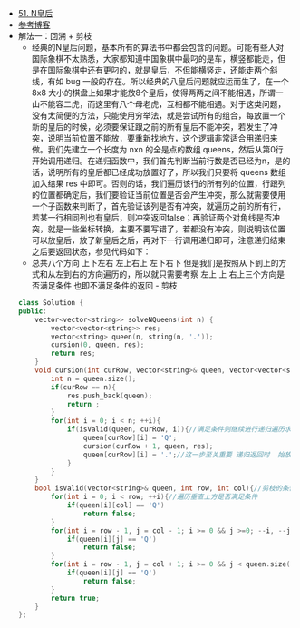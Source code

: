 - [51. N皇后](https://leetcode-cn.com/problems/n-queens/)
- [参考博客](https://github.com/grandyang/leetcode/issues/51)
- 解法一：回溯 + 剪枝
    + 经典的N皇后问题，基本所有的算法书中都会包含的问题。可能有些人对国际象棋不太熟悉，大家都知道中国象棋中最叼的是车，横竖都能走，但是在国际象棋中还有更叼的，就是皇后，不但能横竖走，还能走两个斜线，有如 bug 一般的存在。所以经典的八皇后问题就应运而生了，在一个 8x8 大小的棋盘上如果才能放8个皇后，使得两两之间不能相遇，所谓一山不能容二虎，而这里有八个母老虎，互相都不能相遇。对于这类问题，没有太简便的方法，只能使用穷举法，就是尝试所有的组合，每放置一个新的皇后的时候，必须要保证跟之前的所有皇后不能冲突，若发生了冲突，说明当前位置不能放，要重新找地方，这个逻辑非常适合用递归来做。我们先建立一个长度为 nxn 的全是点的数组 queens，然后从第0行开始调用递归。在递归函数中，我们首先判断当前行数是否已经为n，是的话，说明所有的皇后都已经成功放置好了，所以我们只要将 queens 数组加入结果 res 中即可。否则的话，我们遍历该行的所有列的位置，行跟列的位置都确定后，我们要验证当前位置是否会产生冲突，那么就需要使用一个子函数来判断了，首先验证该列是否有冲突，就遍历之前的所有行，若某一行相同列也有皇后，则冲突返回false；再验证两个对角线是否冲突，就是一些坐标转换，主要不要写错了，若都没有冲突，则说明该位置可以放皇后，放了新皇后之后，再对下一行调用递归即可，注意递归结束之后要返回状态，参见代码如下：
    + 总共八个方向 上下左右 左上右上 左下右下 但是我们是按照从下到上的方式和从左到右的方向遍历的，所以就只需要考察 左上 上 右上三个方向是否满足条件 也即不满足条件的返回 - 剪枝
    ```C++
    class Solution {
    public:
        vector<vector<string>> solveNQueens(int n) {
            vector<vector<string>> res;
            vector<string> queen(n, string(n, '.'));
            cursion(0, queen, res);
            return res;
        }
        void cursion(int curRow, vector<string>& queen, vector<vector<string>>& res){
            int n = queen.size();
            if(curRow == n){
                res.push_back(queen);
                return ;
            }
            for(int i = 0; i < n; ++i){
                if(isValid(queen, curRow, i)){//满足条件则继续进行递归遍历求解
                    queen[curRow][i] = 'Q';
                    cursion(curRow + 1, queen, res);
                    queen[curRow][i] = '.';//这一步至关重要 递归返回时  始放之前的情况
                }
            }
        }
        bool isValid(vector<string>& queen, int row, int col){//剪枝的条件
            for(int i = 0; i < row; ++i){//遍历垂直上方是否满足条件
                if(queen[i][col] == 'Q')
                    return false;
            }
            for(int i = row - 1, j = col - 1; i >= 0 && j >=0; --i, --j){//遍历左上角是否满足条件
                if(queen[i][j] == 'Q')
                    return false;
            }
            for(int i = row - 1, j = col + 1; i >= 0 && j < queen.size(); --i, ++j){//遍历右上方是否满足条件
                if(queen[i][j] == 'Q')
                    return false;
            }
            return true;
        }
    };
    ```